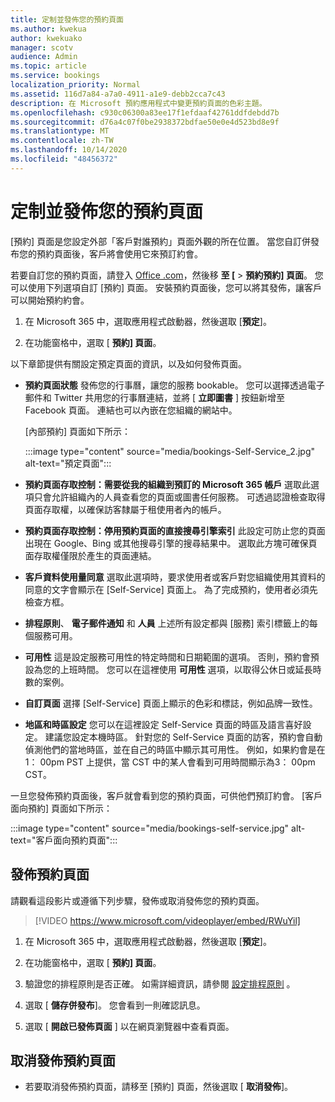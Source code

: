 ```yaml
---
title: 定制並發佈您的預約頁面
ms.author: kwekua
author: kwekuako
manager: scotv
audience: Admin
ms.topic: article
ms.service: bookings
localization_priority: Normal
ms.assetid: 116d7a84-a7a0-4911-a1e9-debb2cca7c43
description: 在 Microsoft 預約應用程式中變更預約頁面的色彩主題。
ms.openlocfilehash: c930c06300a83ee17f1efdaaf42761ddfdebdd7b
ms.sourcegitcommit: d76a4c07f0be2938372bdfae50e0e4d523bd8e9f
ms.translationtype: MT
ms.contentlocale: zh-TW
ms.lasthandoff: 10/14/2020
ms.locfileid: "48456372"
---
```

# <a name="customize-and-publish-your-booking-page"></a>定制並發佈您的預約頁面

[預約] 頁面是您設定外部「客戶對誰預約」頁面外觀的所在位置。 當您自訂併發布您的預約頁面後，客戶將會使用它來預訂約會。

若要自訂您的預約頁面，請登入 [Office .com](https://office.com)，然後移 **至 [** \> **預約預約] 頁面**。 您可以使用下列選項自訂 [預約] 頁面。 安裝預約頁面後，您可以將其發佈，讓客戶可以開始預約約會。

1. 在 Microsoft 365 中，選取應用程式啟動器，然後選取 [**預定**]。

2. 在功能窗格中，選取 [ **預約] 頁面**。

以下章節提供有關設定預定頁面的資訊，以及如何發佈頁面。

- **預約頁面狀態** 發佈您的行事曆，讓您的服務 bookable。 您可以選擇透過電子郵件和 Twitter 共用您的行事曆連結，並將 [ **立即圖書** ] 按鈕新增至 Facebook 頁面。 連結也可以內嵌在您組織的網站中。

    [內部預約] 頁面如下所示：

    :::image type="content" source="media/bookings-Self-Service_2.jpg" alt-text="預定頁面":::

- **預約頁面存取控制：需要從我的組織到預訂的 Microsoft 365 帳戶** 選取此選項只會允許組織內的人員查看您的頁面或圖書任何服務。 可透過認證檢查取得頁面存取權，以確保訪客隸屬于租使用者內的帳戶。

- **預約頁面存取控制：停用預約頁面的直接搜尋引擎索引** 此設定可防止您的頁面出現在 Google、Bing 或其他搜尋引擎的搜尋結果中。 選取此方塊可確保頁面存取權僅限於產生的頁面連結。

- **客戶資料使用量同意** 選取此選項時，要求使用者或客戶對您組織使用其資料的同意的文字會顯示在 [Self-Service] 頁面上。 為了完成預約，使用者必須先檢查方框。

- **排程原則**、 **電子郵件通知** 和 **人員** 上述所有設定都與 [服務] 索引標籤上的每個服務可用。

- **可用性** 這是設定服務可用性的特定時間和日期範圍的選項。 否則，預約會預設為您的上班時間。 您可以在這裡使用 **可用性** 選項，以取得公休日或延長時數的案例。

- **自訂頁面** 選擇 [Self-Service] 頁面上顯示的色彩和標誌，例如品牌一致性。

- **地區和時區設定** 您可以在這裡設定 Self-Service 頁面的時區及語言喜好設定。 建議您設定本機時區。 針對您的 Self-Service 頁面的訪客，預約會自動偵測他們的當地時區，並在自己的時區中顯示其可用性。 例如，如果約會是在1： 00pm PST 上提供，當 CST 中的某人會看到可用時間顯示為3： 00pm CST。

一旦您發佈預約頁面後，客戶就會看到您的預約頁面，可供他們預訂約會。 [客戶面向預約] 頁面如下所示：

:::image type="content" source="media/bookings-self-service.jpg" alt-text="客戶面向預約頁面":::

## <a name="publish-the-booking-page"></a>發佈預約頁面

請觀看這段影片或遵循下列步驟，發佈或取消發佈您的預約頁面。

> [!VIDEO https://www.microsoft.com/videoplayer/embed/RWuYil]

1. 在 Microsoft 365 中，選取應用程式啟動器，然後選取 [**預定**]。

1. 在功能窗格中，選取 [ **預約] 頁面**。

1. 驗證您的排程原則是否正確。 如需詳細資訊，請參閱 [設定排程原則](set-scheduling-policies.md) 。

1. 選取 [ **儲存併發布**]。 您會看到一則確認訊息。

1. 選取 [ **開啟已發佈頁面** ] 以在網頁瀏覽器中查看頁面。

## <a name="unpublish-the-booking-page"></a>取消發佈預約頁面

 - 若要取消發佈預約頁面，請移至 [預約] 頁面，然後選取 [ **取消發佈**]。
